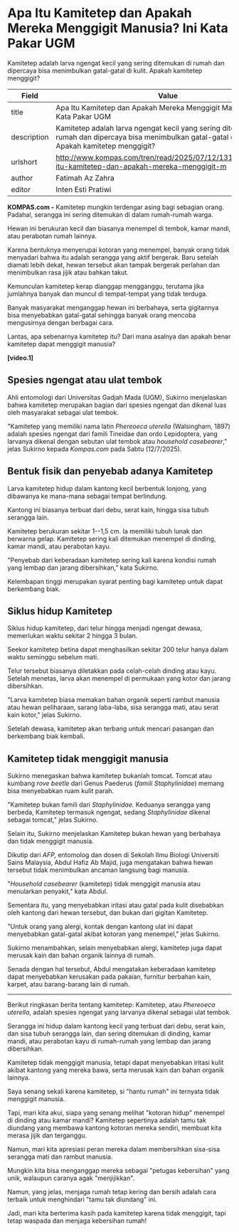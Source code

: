 # Apa Itu Kamitetep dan Apakah Mereka Menggigit Manusia? Ini Kata Pakar UGM

Kamitetep adalah larva ngengat kecil yang sering ditemukan di rumah dan dipercaya bisa menimbulkan gatal-gatal di kulit. Apakah kamitetep menggigit?

| Field       | Value                                                       |
|-------------|-------------------------------------------------------------|
| title       | Apa Itu Kamitetep dan Apakah Mereka Menggigit Manusia? Ini Kata Pakar UGM |
| description | Kamitetep adalah larva ngengat kecil yang sering ditemukan di rumah dan dipercaya bisa menimbulkan gatal-gatal di kulit. Apakah kamitetep menggigit? |
| urlshort    | http://www.kompas.com/tren/read/2025/07/12/131500565/apa-itu-kamitetep-dan-apakah-mereka-menggigit-m |
| author      | Fatimah Az Zahra |
| editor      | Inten Esti Pratiwi |

**KOMPAS.com -** Kamitetep mungkin terdengar asing bagi sebagian orang. Padahal, serangga ini sering ditemukan di dalam rumah-rumah warga.

Hewan ini berukuran kecil dan biasanya menempel di tembok, kamar mandi, atau perabotan rumah lainnya. 

Karena bentuknya menyerupai kotoran yang menempel, banyak orang tidak menyadari bahwa itu adalah serangga yang aktif bergerak. Baru setelah diamati lebih dekat, hewan tersebut akan tampak bergerak perlahan dan menimbulkan rasa jijik atau bahkan takut.

Kemunculan kamitetep kerap dianggap mengganggu, terutama jika jumlahnya banyak dan muncul di tempat-tempat yang tidak terduga. 

Banyak masyarakat menganggap hewan ini berbahaya, serta gigitannya bisa menyebabkan gatal-gatal sehingga banyak orang mencoba mengusirnya dengan berbagai cara.

Lantas, apa sebenarnya kamitetep itu? Dari mana asalnya dan apakah benar kamitetep dapat menggigit manusia?

****\[video.1\]****

## Spesies ngengat atau ulat tembok

Ahli entomologi dari Universitas Gadjah Mada (UGM), Sukirno menjelaskan bahwa kamitetep merupakan bagian dari spesies ngengat dan dikenal luas oleh masyarakat sebagai ulat tembok.

"Kamitetep yang memiliki nama latin *Phereoeca uterella* (Walsingham, 1897) adalah spesies ngengat dari famili Tineidae dan ordo Lepidoptera, yang larvanya dikenal dengan sebutan ulat tembok atau *household casebearer*," jelas Sukirno kepada *Kompas.com* pada Sabtu (12/7/2025).

## Bentuk fisik dan penyebab adanya Kamitetep

Larva kamitetep hidup dalam kantong kecil berbentuk lonjong, yang dibawanya ke mana-mana sebagai tempat berlindung. 

Kantong ini biasanya terbuat dari debu, serat kain, hingga sisa tubuh serangga lain.

Kamitetep berukuran sekitar 1--1,5 cm. Ia memiliki tubuh lunak dan berwarna gelap. Kamitetep sering kali ditemukan menempel di dinding, kamar mandi, atau perabotan kayu.

"Penyebab dari keberadaan kamitetep sering kali karena kondisi rumah yang lembap dan jarang dibersihkan," kata Sukirno.

Kelembapan tinggi merupakan syarat penting bagi kamitetep untuk dapat berkembang biak.

## Siklus hidup Kamitetep

Siklus hidup kamitetep, dari telur hingga menjadi ngengat dewasa, memerlukan waktu sekitar 2 hingga 3 bulan. 

Seekor kamitetep betina dapat menghasilkan sekitar 200 telur hanya dalam waktu seminggu sebelum mati. 

Telur tersebut biasanya diletakkan pada celah-celah dinding atau kayu. Setelah menetas, larva akan menempel di permukaan yang kotor dan jarang dibersihkan.

"Larva kamitetep biasa memakan bahan organik seperti rambut manusia atau hewan peliharaan, sarang laba-laba, sisa serangga mati, atau serat kain kotor," jelas Sukirno.

Setelah dewasa, kamitetep akan terbang untuk mencari pasangan dan berkembang biak kembali.

## Kamitetep tidak menggigit manusia

Sukirno menegaskan bahwa kamitetep bukanlah tomcat. Tomcat atau kumbang *rove beetle* dari Genus Paederus (*famili Staphylinidae*) memang bisa menyebabkan ruam kulit parah.

\"Kamitetep bukan famili dari *Staphylinidae.* Keduanya serangga yang berbeda, Kamitetep termasuk ngengat, sedang *Staphylinidae* dikenal sebagai tomcat,\" jelas Sukirno. 

Selain itu, Sukirno menjelaskan Kamitetep bukan hewan yang berbahaya dan tidak menggigit manusia.

Dikutip dari *AFP,* entomolog dan dosen di Sekolah Ilmu Biologi Universiti Sains Malaysia, Abdul Hafiz Ab Majid, juga mengatakan bahwa hewan tersebut tidak menimbulkan ancaman langsung bagi manusia.

\"*Household casebearer* (kamitetep) tidak menggigit manusia atau menularkan penyakit,\" kata Abdul.

Sementara itu, yang menyebabkan iritasi atau gatal pada kulit disebabkan oleh kantong dari hewan tersebut, dan bukan dari gigitan Kamitetep.

\"Untuk orang yang alergi, kontak dengan kantong ulat ini dapat menyebabkan gatal-gatal akibat kotoran yang menempel,\" jelas Sukirno.

Sukirno menambahkan, selain menyebabkan alergi, kamitetep juga dapat merusak kain dan bahan organik lainnya di rumah. 

Senada dengan hal tersebut, Abdul mengatakan keberadaan kamitetep dapat menyebabkan kerusakan pada pakaian, furnitur berbahan kain, karpet, atau barang-barang lain di rumah.

---
Berikut ringkasan berita tentang kamitetep: Kamitetep, atau *Phereoeca uterella*, adalah spesies ngengat yang larvanya dikenal sebagai ulat tembok.

 Serangga ini hidup dalam kantong kecil yang terbuat dari debu, serat kain, dan sisa tubuh serangga lain, dan sering ditemukan di dinding, kamar mandi, atau perabotan kayu di rumah-rumah yang lembap dan jarang dibersihkan.

 Kamitetep tidak menggigit manusia, tetapi dapat menyebabkan iritasi kulit akibat kantong yang mereka bawa, serta merusak kain dan bahan organik lainnya.



Saya senang sekali karena kamitetep, si "hantu rumah" ini ternyata tidak menggigit manusia.

 Tapi, mari kita akui, siapa yang senang melihat "kotoran hidup" menempel di dinding atau kamar mandi? Kamitetep sepertinya adalah tamu tak diundang yang membawa kantong kotoran mereka sendiri, membuat kita merasa jijik dan terganggu.

 Namun, mari kita apresiasi peran mereka dalam membersihkan sisa-sisa serangga mati dan rambut manusia.

 Mungkin kita bisa menganggap mereka sebagai "petugas kebersihan" yang unik, walaupun caranya agak "menjijikkan".

 Namun, yang jelas, menjaga rumah tetap kering dan bersih adalah cara terbaik untuk menghindari "tamu tak diundang" ini.

 Jadi, mari kita berterima kasih pada kamitetep karena tidak menggigit, tapi tetap waspada dan menjaga kebersihan rumah!
